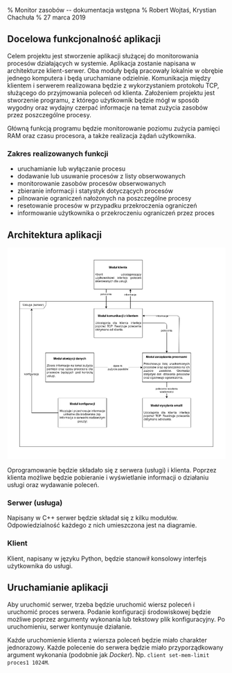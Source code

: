 % Monitor zasobów -- dokumentacja wstępna
% Robert Wojtaś, Krystian Chachuła
% 27 marca 2019

## Docelowa funkcjonalność aplikacji

Celem projektu jest stworzenie aplikacji służącej do monitorowania procesów działających w systemie. Aplikacja zostanie napisana w architekturze klient-serwer. Oba moduły będą pracowały lokalnie w obrębie jednego komputera i będą uruchamiane odzielnie.  Komunikacja między klientem i serwerem realizowana będzie z wykorzystaniem protokołu TCP, służącego do przyjmowania poleceń od klienta. Założeniem projektu jest stworzenie programu, z którego użytkownik będzie mógł w sposób wygodny oraz wydajny czerpać informacje na temat zużycia zasobów przez poszczególne procesy. 

Główną funkcją programu będzie monitorowanie poziomu zużycia pamięci RAM oraz czasu procesora, a także realizacja żądań użytkownika.

### Zakres realizowanych funkcji
* uruchamianie lub wyłączanie procesu
* dodawanie lub usuwanie procesów z listy obserwowanych
* monitorowanie zasobów procesów obserwowanych 
* zbieranie informacji i statystyk dotyczących procesów
* pilnowanie ograniczeń nałożonych na poszczególne procesy
* resetowanie procesów w przypadku przekroczenia ograniczeń
* informowanie użytkownika o przekroczeniu ograniczeń przez proces

## Architektura aplikacji

![Diagram architektury](diagram.png)

Oprogramowanie będzie składało się z serwera (usługi) i klienta. Poprzez klienta możliwe będzie pobieranie i wyświetlanie informacji o działaniu usługi oraz wydawanie poleceń.

### Serwer (usługa)

Napisany w C++ serwer będzie składał się z kilku modułów. Odpowiedzialność każdego z nich umieszczona jest na diagramie.

### Klient

Klient, napisany w języku Python, będzie stanowił konsolowy interfejs użytkownika do usługi.

## Uruchamianie aplikacji

Aby uruchomić serwer, trzeba będzie uruchomić wiersz poleceń i uruchomić proces serwera. Podanie konfiguracji środowiskowej będzie możliwe poprzez argumenty wykonania lub tekstowy plik konfiguracyjny. Po uruchomieniu, serwer kontynuuje działanie.

Każde uruchomienie klienta z wiersza poleceń będzie miało charakter jednorazowy. Każde polecenie do serwera będzie miało przyporządkowany argument wykonania (podobnie jak *Docker*). Np. `client set-mem-limit proces1 1024M`.
